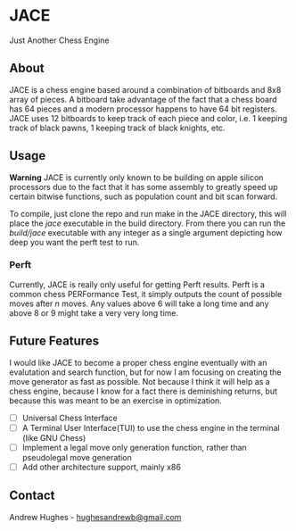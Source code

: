 
# JACE

Just Another Chess Engine

## About

JACE is a chess engine based around a combination of bitboards and 8x8 array of pieces. A bitboard take advantage of the fact that a chess board has 64 pieces and a modern processor happens to have 64 bit registers. JACE uses 12 bitboards to keep track of each piece and color, i.e. 1 keeping track of black pawns, 1 keeping track of black knights, etc.

## Usage

**Warning**
JACE is currently only known to be building on apple silicon processors due to the fact that it has some assembly to greatly speed up certain bitwise functions, such as population count and bit scan forward.

To compile, just clone the repo and run make in the JACE directory, this will place the *jace* executable in the build directory. From there you can run the *build/jace* executable with any integer as a single argument depicting how deep you want the perft test to run.

### Perft

Currently, JACE is really only useful for getting Perft results. Perft is a common chess PERFormance Test, it simply outputs the count of possible moves after *n* moves. Any values above 6 will take a long time and any above 8 or 9 might take a very very long time.

## Future Features

I would like JACE to become a proper chess engine eventually with an evalutation and search function, but for now I am focusing on creating the move generator as fast as possible. Not because I think it will help as a chess engine, because I know for a fact there is deminishing returns, but because this was meant to be an exercise in optimization.

- [ ] Universal Chess Interface
- [ ] A Terminal User Interface(TUI) to use the chess engine in the terminal (like GNU Chess)
- [ ] Implement a legal move only generation function, rather than pseudolegal move generation
- [ ] Add other architecture support, mainly x86

## Contact

Andrew Hughes - hughesandrewb@gmail.com
